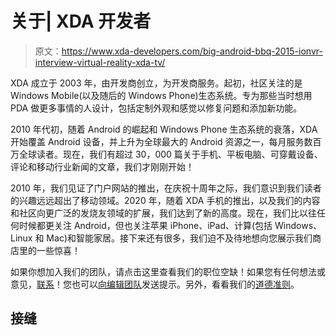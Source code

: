 # 关于| XDA 开发者

> 原文：<https://www.xda-developers.com/big-android-bbq-2015-ionvr-interview-virtual-reality-xda-tv/>

XDA 成立于 2003 年，由开发商创立，为开发商服务。起初，社区关注的是 Windows Mobile(以及随后的 Windows Phone)生态系统。专为那些当时想用 PDA 做更多事情的人设计，包括定制外观和感觉以修复问题和添加新功能。

2010 年代初，随着 Android 的崛起和 Windows Phone 生态系统的衰落，XDA 开始覆盖 Android 设备，并上升为全球最大的 Android 资源之一，每月服务数百万全球读者。现在，我们有超过 30，000 篇关于手机、平板电脑、可穿戴设备、评论和移动行业新闻的文章，我们才刚刚开始！

2010 年，我们见证了门户网站的推出，在庆祝十周年之际，我们意识到我们读者的兴趣远远超出了移动领域。2020 年，随着 XDA 手机的推出，以及我们的内容和社区向更广泛的发烧友领域的扩展，我们达到了新的高度。现在，我们比以往任何时候都更关注 Android，但也关注苹果 iPhone、iPad、计算(包括 Windows、Linux 和 Mac)和智能家居。接下来还有很多，我们迫不及待地想向您展示我们商店里的一些惊喜！

如果你想加入我们的团队，请点击这里查看我们的职位空缺！如果您有任何想法或意见，[联系](/contact/)！您也可以[向编辑团队](/contact/#submit-story-tip)发送提示。另外，看看我们的[道德准则](/ethics-policy/)。

## 接缝